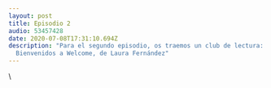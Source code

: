 ```yaml
---
layout: post
title: Episodio 2
audio: 53457428
date: 2020-07-08T17:31:10.694Z
description: "Para el segundo episodio, os traemos un club de lectura:
  Bienvenidos a Welcome, de Laura Fernández"
---
```

\